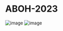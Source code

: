# ABOH-2023
![image](https://github.com/user-attachments/assets/ac97dd6e-d11b-47f4-a373-1789c874acc7)
![image](https://github.com/user-attachments/assets/eeaba8e3-9753-44e6-ab18-c30bcbeff8b6)

